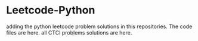 # Leetcode-Python
adding the python leetcode problem solutions in this repositories. 
The code files are here. 
all CTCI problems solutions are here. 

























































































































































































































































































































































































































































































































































































































































































































































































































































































































































































































































































































































































































































































































































